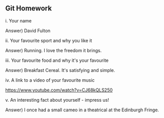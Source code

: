 ## Git Homework

i. Your name 

Answer) David Fulton

ii. Your favourite sport and why you like it

Answer) Running. I love the freedom it brings.

iii. Your favourite food and why it's your favourite

Answer) Breakfast Cereal. It's satisfying and simple.

iv. A link to a video of your favourite music

https://www.youtube.com/watch?v=CJ68kQLS250

v. An interesting fact about yourself - impress us!

Answer) I once had a small cameo in a theatrical at the Edinburgh Fringe.
